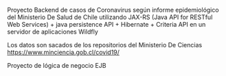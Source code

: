 Proyecto Backend de casos de Coronavirus según informe epidemiológico del Ministerio De Salud de Chile 
utilizando JAX-RS (Java API for RESTful Web Services) + java persistence API + Hibernate + Criteria API
en un servidor de aplicaciones Wildfly


Los datos son sacados de los repositorios del Ministerio De Ciencias https://www.minciencia.gob.cl/covid19/


Proyecto de lógica de negocio EJB
